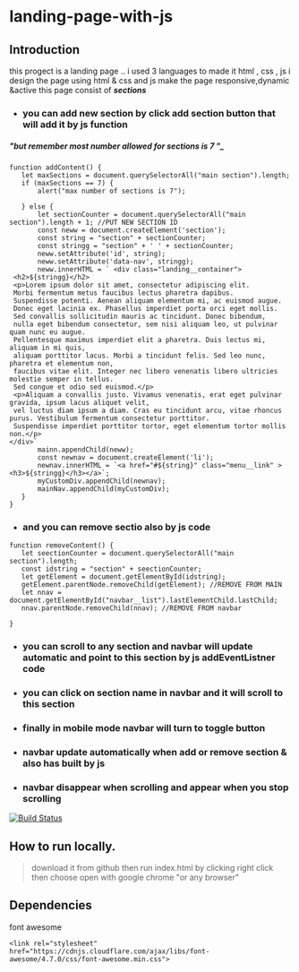 # landing-page-with-js
## Introduction
this progect is a landing page .. i used 3 languages to made it html , css , js  i design the page using html & css and js make the page responsive,dynamic &active
 this page consist of **_sections_**
 - ### you can add new section by click add section button that will add it by js function 
##### "but remember most number allowed for sections is 7 "_
 ```
 function addContent() {
    let maxSections = document.querySelectorAll("main section").length;
    if (maxSections == 7) {
        alert("max number of sections is 7");

    } else {
        let sectionCounter = document.querySelectorAll("main section").length + 1; //PUT NEW SECTION ID
        const neww = document.createElement('section');
        const string = "section" + sectionCounter;
        const stringg = "section" + ' ' + sectionCounter;
        neww.setAttribute('id', string);
        neww.setAttribute('data-nav', stringg);
        neww.innerHTML = ` <div class="landing__container">
  <h2>${stringg}</h2>
  <p>Lorem ipsum dolor sit amet, consectetur adipiscing elit. 
  Morbi fermentum metus faucibus lectus pharetra dapibus.
  Suspendisse potenti. Aenean aliquam elementum mi, ac euismod augue.
  Donec eget lacinia ex. Phasellus imperdiet porta orci eget mollis.
  Sed convallis sollicitudin mauris ac tincidunt. Donec bibendum, 
  nulla eget bibendum consectetur, sem nisi aliquam leo, ut pulvinar quam nunc eu augue.
  Pellentesque maximus imperdiet elit a pharetra. Duis lectus mi, aliquam in mi quis,
  aliquam porttitor lacus. Morbi a tincidunt felis. Sed leo nunc, pharetra et elementum non,
  faucibus vitae elit. Integer nec libero venenatis libero ultricies molestie semper in tellus.
  Sed congue et odio sed euismod.</p>
  <p>Aliquam a convallis justo. Vivamus venenatis, erat eget pulvinar gravida, ipsum lacus aliquet velit,
  vel luctus diam ipsum a diam. Cras eu tincidunt arcu, vitae rhoncus purus. Vestibulum fermentum consectetur porttitor.
  Suspendisse imperdiet porttitor tortor, eget elementum tortor mollis non.</p>
</div>`
        mainn.appendChild(neww);
        const newnav = document.createElement('li');
        newnav.innerHTML = `<a href="#${string}" class="menu__link" > <h3>${stringg}</h3></a>`;
        myCustomDiv.appendChild(newnav);
        mainNav.appendChild(myCustomDiv);
    }
} 
```


- ### and you can remove sectio also by js code
 ```
function removeContent() {
    let seectionCounter = document.querySelectorAll("main section").length;
    const idstring = "section" + seectionCounter;
    let getElement = document.getElementById(idstring);
    getElement.parentNode.removeChild(getElement); //REMOVE FROM MAIN
    let nnav = document.getElementById("navbar__list").lastElementChild.lastChild;
    nnav.parentNode.removeChild(nnav); //REMOVE FROM navbar

}
```
- ###  you can scroll to any section and navbar will update automatic and point to this section  by js addEventListner code
- ###  you can click on section name in navbar and it will scroll to this  section 
- ### finally in mobile mode navbar will turn to toggle button 
- ### navbar update automatically when add or remove section & also has built by js 
- ### navbar disappear when scrolling and appear when you stop scrolling
[![Build Status](https://travis-ci.org/joemccann/dillinger.svg?branch=master)](https://travis-ci.org/joemccann/dillinger)

## How to run locally.
>download it from github 
>then run index.html by clicking right click
>then choose open with google chrome "or any browser" 
## Dependencies 
font awesome 
```
<link rel="stylesheet" href="https://cdnjs.cloudflare.com/ajax/libs/font-awesome/4.7.0/css/font-awesome.min.css">
```
